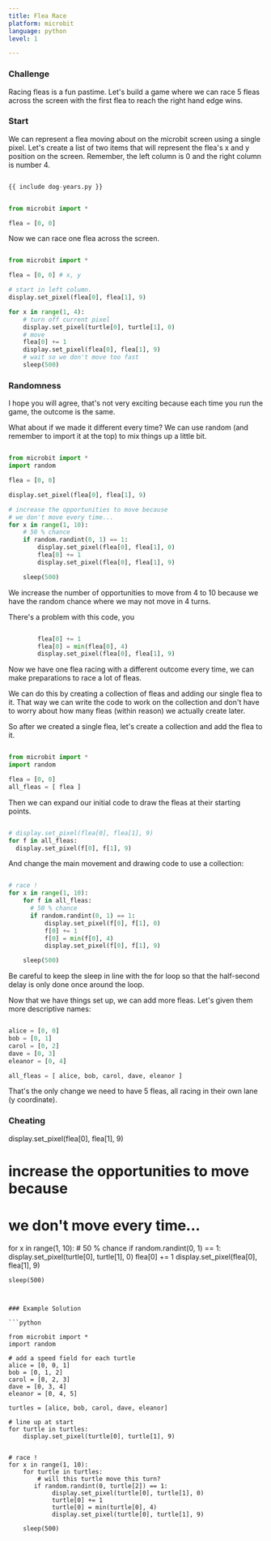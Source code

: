 ```yaml
---
title: Flea Race
platform: microbit
language: python 
level: 1

---
```

### Challenge

Racing fleas is a fun pastime. Let's build a game where we can race 5 fleas across the screen with the first flea to reach the right hand edge wins.

### Start

We can represent a flea moving about on the microbit screen using a single pixel. Let's create a list of two items that will represent the flea's x and y position on the screen. Remember, the left column is 0 and the right column is number 4.

```python

{{ include dog-years.py }} 

```

```python

from microbit import *

flea = [0, 0]


```

Now we can race one flea across the screen.


```python

from microbit import *

flea = [0, 0] # x, y

# start in left column.
display.set_pixel(flea[0], flea[1], 9)

for x in range(1, 4):
    # turn off current pixel
    display.set_pixel(turtle[0], turtle[1], 0)
    # move
    flea[0] += 1
    display.set_pixel(flea[0], flea[1], 9)
    # wait so we don't move too fast
    sleep(500)        

```

### Randomness

I hope you will agree, that's not very exciting because each time you run the game, the outcome is the same.

What about if we made it different every time? We can use random (and remember to import it at the top) to mix things up a little bit.


```python

from microbit import *
import random

flea = [0, 0]

display.set_pixel(flea[0], flea[1], 9)

# increase the opportunities to move because
# we don't move every time...
for x in range(1, 10):
    # 50 % chance
    if random.randint(0, 1) == 1:
        display.set_pixel(flea[0], flea[1], 0)
        flea[0] += 1
        display.set_pixel(flea[0], flea[1], 9)

    sleep(500)        

```

We increase the number of opportunities to move from 4 to 10 because we have the random chance where we may not move in 4 turns.

There's a problem with this code, you

```python

        flea[0] += 1
        flea[0] = min(flea[0], 4)
        display.set_pixel(flea[0], flea[1], 9)

```

Now we have one flea racing with a different outcome every time, we can make preparations to race a lot of fleas.

We can do this by creating a collection of fleas and adding our single flea to it. That way we can write the code to work on the collection and don't have to worry about how many fleas (within reason) we actually create later.

So after we created a single flea, let's create a collection and add the flea to it.


```python

from microbit import *
import random

flea = [0, 0]
all_fleas = [ flea ]

```

Then we can expand our initial code to draw the fleas at their starting points.

```python

# display.set_pixel(flea[0], flea[1], 9)
for f in all_fleas:
  display.set_pixel(f[0], f[1], 9)

```

And change the main movement and drawing code to use a collection:

```python

# race !
for x in range(1, 10):
    for f in all_fleas:
      # 50 % chance
      if random.randint(0, 1) == 1:
          display.set_pixel(f[0], f[1], 0)
          f[0] += 1
          f[0] = min(f[0], 4)
          display.set_pixel(f[0], f[1], 9)

    sleep(500)        

```

Be careful to keep the sleep in line with the for loop so that the half-second delay is only done once around the loop.

Now that we have things set up, we can add more fleas. Let's given them more descriptive names:

```python

alice = [0, 0]
bob = [0, 1]
carol = [0, 2]
dave = [0, 3]
eleanor = [0, 4]

all_fleas = [ alice, bob, carol, dave, eleanor ]

```

That's the only change we need to have 5 fleas, all racing in their own lane (y coordinate).


### Cheating


display.set_pixel(flea[0], flea[1], 9)

# increase the opportunities to move because
# we don't move every time...
for x in range(1, 10):
    # 50 % chance
    if random.randint(0, 1) == 1:
        display.set_pixel(turtle[0], turtle[1], 0)
        flea[0] += 1
        display.set_pixel(flea[0], flea[1], 9)

    sleep(500)        

```


### Example Solution

```python

from microbit import *
import random

# add a speed field for each turtle
alice = [0, 0, 1]
bob = [0, 1, 2]
carol = [0, 2, 3]
dave = [0, 3, 4]
eleanor = [0, 4, 5]

turtles = [alice, bob, carol, dave, eleanor]

# line up at start
for turtle in turtles:
    display.set_pixel(turtle[0], turtle[1], 9)


# race !
for x in range(1, 10):
    for turtle in turtles:
        # will this turtle move this turn?
       if random.randint(0, turtle[2]) == 1:
            display.set_pixel(turtle[0], turtle[1], 0)
            turtle[0] += 1
            turtle[0] = min(turtle[0], 4)
            display.set_pixel(turtle[0], turtle[1], 9)

    sleep(500)        

```
